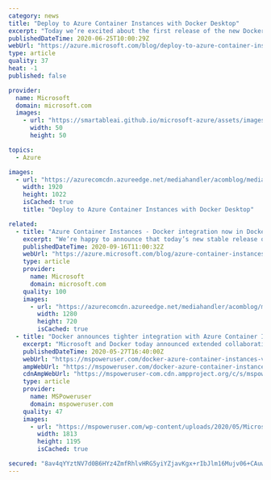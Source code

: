 ```yaml
---
category: news
title: "Deploy to Azure Container Instances with Docker Desktop"
excerpt: "Today we’re excited about the first release of the new Docker Desktop integration with Microsoft Azure."
publishedDateTime: 2020-06-25T10:00:29Z
webUrl: "https://azure.microsoft.com/blog/deploy-to-azure-container-instances-with-docker-desktop/"
type: article
quality: 37
heat: -1
published: false

provider:
  name: Microsoft
  domain: microsoft.com
  images:
    - url: "https://smartableai.github.io/microsoft-azure/assets/images/organizations/microsoft.com-50x50.jpg"
      width: 50
      height: 50

topics:
  - Azure

images:
  - url: "https://azurecomcdn.azureedge.net/mediahandler/acomblog/media/Default/blog/306896b5-2082-43ae-bab7-2c01fb38638d.gif"
    width: 1920
    height: 1022
    isCached: true
    title: "Deploy to Azure Container Instances with Docker Desktop"

related:
  - title: "Azure Container Instances - Docker integration now in Docker Desktop stable release"
    excerpt: "We’re happy to announce that today’s new stable release of Docker Desktop includes the Azure Container Instances - Docker integration. Install or update to the latest release and get started deploying containers to Azure Container Instances (ACI) today."
    publishedDateTime: 2020-09-16T11:00:32Z
    webUrl: "https://azure.microsoft.com/blog/azure-container-instances-docker-integration-now-in-docker-desktop-stable-release/"
    type: article
    provider:
      name: Microsoft
      domain: microsoft.com
    quality: 100
    images:
      - url: "https://azurecomcdn.azureedge.net/mediahandler/acomblog/media/Default/blog/9b424351-84c1-4f45-b23f-e34a18d24a9f.gif"
        width: 1280
        height: 720
        isCached: true
  - title: "Docker announces tighter integration with Azure Container Instances and Visual Studio Code"
    excerpt: "Microsoft and Docker today announced extended collaboration to simplify cloud development for developers. As part of this extended collaboration, Docker today announced closer integration with Azure Container Instances and Visual Studio Code."
    publishedDateTime: 2020-05-27T16:40:00Z
    webUrl: "https://mspoweruser.com/docker-azure-container-instances-vs-code/"
    ampWebUrl: "https://mspoweruser.com/docker-azure-container-instances-vs-code/amp/"
    cdnAmpWebUrl: "https://mspoweruser-com.cdn.ampproject.org/c/s/mspoweruser.com/docker-azure-container-instances-vs-code/amp/"
    type: article
    provider:
      name: MSPoweruser
      domain: mspoweruser.com
    quality: 47
    images:
      - url: "https://mspoweruser.com/wp-content/uploads/2020/05/Microsoft-Docker.jpg"
        width: 1813
        height: 1195
        isCached: true

secured: "8av4qYYztNV7d0B6HYz4ZmfRhlvHRG5yiYZjavKgx+rIbJlm16Mujv06+CAuw3246IJkuj6NQUHork055qlQq8hiS/vZKnw3Z+IAIQsX4/lmikRB95ugsJm1mxM3FjR/YtXk9uCXowOYLdVRXRyKezl8pLgpjahN556ab9Lh34820cRlanoJTLxOYB3unsMsX/YyEzzgmeszD2XazLnROpb8dNFxU40Y3lBtXVJfHd5LqrDyxSqWc1GN7U5/zdUKKtydXCv4rOxv0LYs0Dv4j6xVQErZQOYdWSDWc8G4SWOAf8GP4RhB1KIt51+jKgWETgy2AmGvhAQB+m4oOwdxMQ==;sPs67G5u6eGFfTFtgJDKGg=="
---
```


